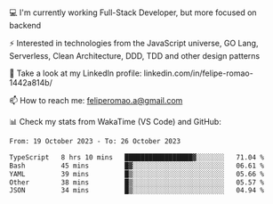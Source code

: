 💻 I'm currently working Full-Stack Developer, but more focused on backend

⚡ Interested in technologies from the JavaScript universe, GO Lang, Serverless, Clean Architecture, DDD, TDD and other design patterns

👥 Take a look at my LinkedIn profile: linkedin.com/in/felipe-romao-1442a814b/

📫 How to reach me: feliperomao.a@gmail.com

📊 Check my stats from WakaTime (VS Code) and GitHub:

<!--START_SECTION:waka-->

```txt
From: 19 October 2023 - To: 26 October 2023

TypeScript   8 hrs 10 mins   █████████████████▓░░░░░░░   71.04 %
Bash         45 mins         █▓░░░░░░░░░░░░░░░░░░░░░░░   06.61 %
YAML         39 mins         █▒░░░░░░░░░░░░░░░░░░░░░░░   05.66 %
Other        38 mins         █▒░░░░░░░░░░░░░░░░░░░░░░░   05.57 %
JSON         34 mins         █▒░░░░░░░░░░░░░░░░░░░░░░░   04.94 %
```

<!--END_SECTION:waka-->
